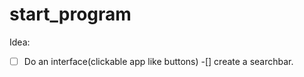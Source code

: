 # start_program

Idea: 
- [ ] Do an interface(clickable app like buttons)
	-[]  create a searchbar.  
